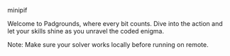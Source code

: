 minipif

Welcome to Padgrounds, where every bit counts. Dive into the action and let your skills shine as you unravel the coded enigma.

Note: Make sure your solver works locally before running on remote.
